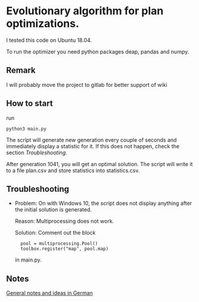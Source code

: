 # Evolutionary algorithm for plan optimizations.

I tested this code on Ubuntu 18.04.

To run the optimizer you need python packages deap, pandas and numpy.


## Remark
I will probably move the project to gitlab for better support of wiki


## How to start

run

    python3 main.py

The script will generate new generation every couple of seconds and immediately display a statistic for it. If this does not happen, check the section *Troubleshooting*.

After generation 1041, you will get an optimal solution. The script will write it to a file plan.csv and store statistics into statistics.csv.

## Troubleshooting

* Problem: On with Windows 10, the script does not display anything after the initial solution is generated.

    Reason: Multiprocessing does not work.

    Solution: Comment out the block

        pool = multiprocessing.Pool()
        toolbox.register("map", pool.map)

    in main.py.

## Notes
[General notes and ideas in German](doc/notes.md)


